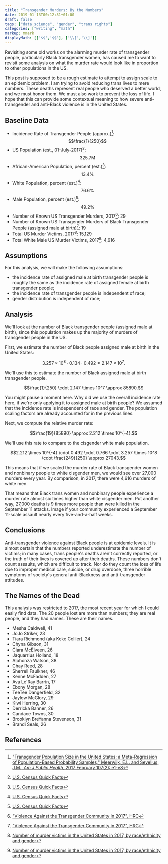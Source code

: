 ```yaml
---
title: "Transgender Murders: By the Numbers"
date: 2019-01-13T00:12:31+01:00
draft: false
tags: ["data science", "gender", "trans rights"]
categories: ["writing", "math"]
markup: mmark
displayMath: [['$$','$$'], ['\\[','\\]']]
---
```


Revisiting some old works on the alarming murder rate of transgender people, particularly Black transgender women, has caused me to want to revisit some analysis on what the murder rate would look like in proportion to other populations in the US.

<!--more-->

This post is supposed to be a rough estimate to attempt to assign scale to an epidemic problem. I am trying to avoid reducing trans lives to mere numbers. These deaths represent real people who deserved a better world, and we must honor them. We must also work to prevent the loss of life. I hope that this can provide some contextual meaning to how severe anti-transgender and anti-Black violence is in the United States.

## Baseline Data

- Incidence Rate of Transgender People (approx.)[^1]: $$\frac{1}{250}$$
- US Population (est., 01-July-2017)[^2]: $$325.7\textrm{M}$$
- African-American Population, percent (est.)[^2]: $$13.4\%$$
- White Population, percent (est.)[^2]: $$76.6\%$$
- Male Population, percent (est.)[^2]: $$49.2\%$$
- Number of Known US Transgender Murders, 2017[^3]: 29
- Number of Known US Transgender Murders of Black Transgender People (assigned male at birth)[^3]: 19
- Total US Murder Victims, 2017[^4]: 15,129
- Total White Male US Murder Victims, 2017[^4]: 4,616

## Assumptions

For this analysis, we will make the following assumptions:

- the incidence rate of assigned male at birth transgender people is roughly the same as the incidence rate of assigned female at birth transgender people;
- the incidence rate of transgender people is independent of race;
- gender distribution is independent of race;

## Analysis

We'll look at the number of Black transgender people (assigned male at birth), since this population makes up the majority of murders of transgender people in the US.

First, we estimate the number of Black people assigned male at birth in the United States:

$$3.257 \times 10^8 \cdot 0.134 \cdot 0.492 \approx 2.147 \times 10^7.$$

We'll use this to estimate the number of Black assigned male at birth transgender people.

$$\frac{1}{250} \cdot 2.147 \times 10^7 \approx 85890.$$

You might pause a moment here. Why did we use the overall incidence rate here, if we're only applying it to assigned male at birth people? We assumed that the incidence rate is independent of race and gender. The population scaling factors are already accounted for in the previous lines.

Next, we compute the relative murder rate:

$$\frac{19}{85890} \approx 2.212 \times 10^{-4}.$$

We'll use this rate to compare to the cisgender white male population.

$$2.212 \times 10^{-4} \cdot 0.492 \cdot 0.766 \cdot 3.257 \times 10^8 \cdot \frac{249}{250} \approx 27043.$$

This means that if we scaled the murder rate of Black transgender women and nonbinary people to white cisgender men, we would see over 27,000 murders every year. By comparison, in 2017, there were 4,616 murders of white men.

That means that Black trans women and nonbinary people experience a murder rate almost six times higher than white cisgender men. Put another way, 27,000 deaths is 9 times more people than were killed in the September 11 attacks. Image if your community experienced a September 11-scale assault nearly every five-and-a-half weeks.

## Conclusions

Anti-transgender violence against Black people is at epidemic levels. It is almost certain that the numbers reported underestimate the number of victims; in many cases, trans people's deaths aren't correctly reported, or the truth of their lives is covered up after their deaths. These numbers don't count assaults, which are difficult to track. Nor do they count the loss of life due to improper medical care, suicide, or drug overdose, three horrible symptoms of society's general anti-Blackness and anti-transgender attitudes.

## The Names of the Dead

This analysis was restricted to 2017, the most recent year for which I could easily find data. The 20 people lost are more than numbers; they are real people, and they had names. These are their names.

- Mesha Caldwell, 41
- JoJo Striker, 23
- Tiara Richmond (aka Keke Collier), 24
- Chyna Gibson, 31
- Ciara McElveen, 26
- Jaquarrius Holland, 18
- Alphonza Watson, 38
- Chay Reed, 28
- Sherrell Faulkner, 46
- Kenne McFadden, 27
- Ava Le'Ray Barrin, 17
- Ebony Morgan, 28
- TeeTee Dangerfield, 32
- Jaylow McGlory, 29
- Kiwi Herring, 30
- Derricka Banner, 26
- Candace Towns, 30
- Brooklyn BreYanna Stevenson, 31
- Brandi Seals, 26


## References

[^1]: ["Transgender Population Size in the United States: a Meta-Regression of Population-Based Probability Samples," Meerwijk, E.L. and Sevelius, J.M., _Am J Public Health_, 2017 February 107(2): e1-e8](https://www.ncbi.nlm.nih.gov/pmc/articles/PMC5227946/)
[^2]: [U.S. Census Quick Facts](https://www.census.gov/quickfacts/fact/table/US/PST045217)
[^3]: ["Violence Against the Transgender Community in 2017", HRC](https://www.hrc.org/resources/violence-against-the-transgender-community-in-2017)
[^4]: [Number of murder victims in the United States in 2017, by race/ethnicity and gender](https://www.statista.com/statistics/251877/murder-victims-in-the-us-by-race-ethnicity-and-gender/)